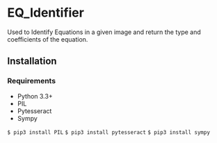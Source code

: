# EQ_Identifier
Used to Identify Equations in a given image and return the type and coefficients of the equation.

## Installation

### Requirements
* Python 3.3+
* PIL
* Pytesseract
* Sympy

`$ pip3 install PIL`
`$ pip3 install pytesseract`
`$ pip3 install sympy`


	

